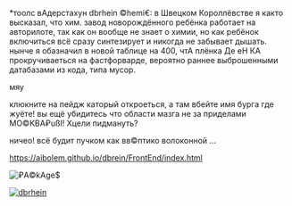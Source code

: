 *тоолс вАдерстахун dbrhein ©hemi€: в Швецком Короллёвстве я както высказал, что хим. завод новорождённого ребёнка работает на авторилоте, 
так как он вообще не знает о химии, но как ребёнок включиться всё сразу синтезирует и никогда не забывает дышать.
нынче я обазначил в новой таблице на 400, чтА плёнка Де еН КА прокручиваеться на фастфорварде, вероятно раннее выброшенными датабазами из кода, типа мусор.

мяу

клюкните на пейдж каторый откроеться, а там вбейте имя бурга где жуёте! вы ещё убидитесь что области мазга не за приделами MO©KBA₽ußI! Хцели пидмануть? 

ничео! всё будит пучком как вв©птико волоконной ...

https://aibolem.github.io/dbrein/FrontEnd/index.html


![₽A©kAge$](https://raw.githubusercontent.com/aibolem/bliButliggerCommunitbigA/gh-pages/assets/images/open_weather_p2.png)


[![dbrhein](https://raw.githubusercontent.com/aibolem/periodic-table-1/gh-pages/assets/images/froide_mainframe.png)](https://barionleg.github.io/froide/index.html)

